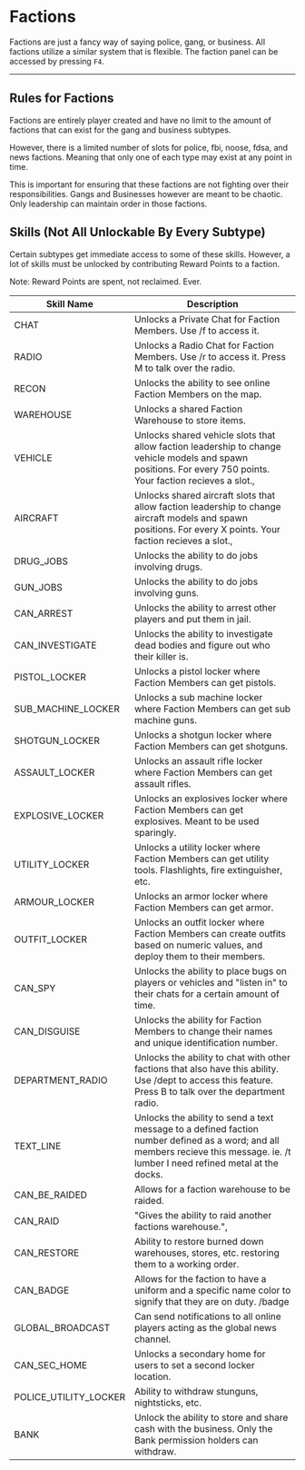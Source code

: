 # Factions

Factions are just a fancy way of saying police, gang, or business. All factions utilize a similar system that is flexible. The faction panel can be accessed by pressing `F4`.

---

## Rules for Factions
Factions are entirely player created and have no limit to the amount of factions that can exist for the gang and business subtypes.

However, there is a limited number of slots for police, fbi, noose, fdsa, and news factions. Meaning that only one of each type may exist at any point in time.

This is important for ensuring that these factions are not fighting over their responsibilities. Gangs and Businesses however are meant to be chaotic. Only leadership can maintain order in those factions.


## Skills (Not All Unlockable By Every Subtype)

Certain subtypes get immediate access to some of these skills. However, a lot of skills must be unlocked by contributing Reward Points to a faction.

Note: Reward Points are spent, not reclaimed. Ever.

| Skill Name | Description |
| - | - |
| CHAT | Unlocks a Private Chat for Faction Members. Use /f to access it. |
| RADIO | Unlocks a Radio Chat for Faction Members. Use /r to access it. Press M to talk over the radio. |
| RECON | Unlocks the ability to see online Faction Members on the map. |
| WAREHOUSE | Unlocks a shared Faction Warehouse to store items. |
| VEHICLE | Unlocks shared vehicle slots that allow faction leadership to change vehicle models and spawn positions. For every 750 points. Your faction recieves a slot.,
| AIRCRAFT | Unlocks shared aircraft slots that allow faction leadership to change aircraft models and spawn positions.  For every X points. Your faction recieves a slot.,
| DRUG_JOBS | Unlocks the ability to do jobs involving drugs. |
| GUN_JOBS | Unlocks the ability to do jobs involving guns. |
| CAN_ARREST | Unlocks the ability to arrest other players and put them in jail. |
| CAN_INVESTIGATE | Unlocks the ability to investigate dead bodies and figure out who their killer is. |
| PISTOL_LOCKER | Unlocks a pistol locker where Faction Members can get pistols. |
| SUB_MACHINE_LOCKER | Unlocks a sub machine locker where Faction Members can get sub machine guns. |
| SHOTGUN_LOCKER | Unlocks a shotgun locker where Faction Members can get shotguns. |
| ASSAULT_LOCKER | Unlocks an assault rifle locker where Faction Members can get assault rifles. |
| EXPLOSIVE_LOCKER | Unlocks an explosives locker where Faction Members can get explosives. Meant to be used sparingly. |
| UTILITY_LOCKER | Unlocks a utility locker where Faction Members can get utility tools. Flashlights, fire extinguisher, etc. |
| ARMOUR_LOCKER | Unlocks an armor locker where Faction Members can get armor. |
| OUTFIT_LOCKER | Unlocks an outfit locker where Faction Members can create outfits based on numeric values, and deploy them to their members. |
| CAN_SPY | Unlocks the ability to place bugs on players or vehicles and "listen in" to their chats for a certain amount of time. |
| CAN_DISGUISE | Unlocks the ability for Faction Members to change their names and unique identification number. |
| DEPARTMENT_RADIO | Unlocks the ability to chat with other factions that also have this ability. Use /dept to access this feature. Press B to talk over the department radio. |
| TEXT_LINE | Unlocks the ability to send a text message to a defined faction number defined as a word; and all members recieve this message. ie. /t lumber I need refined metal at the docks. |
| CAN_BE_RAIDED | Allows for a faction warehouse to be raided. |
| CAN_RAID | "Gives the ability to raid another factions warehouse.",
| CAN_RESTORE | Ability to restore burned down warehouses, stores, etc. restoring them to a working order. |
| CAN_BADGE | Allows for the faction to have a uniform and a specific name color to signify that they are on duty. /badge |
| GLOBAL_BROADCAST | Can send notifications to all online players acting as the global news channel. |
| CAN_SEC_HOME | Unlocks a secondary home for users to set a second locker location. |
| POLICE_UTILITY_LOCKER | Ability to withdraw stunguns, nightsticks, etc. |
| BANK | Unlock the ability to store and share cash with the business. Only the Bank permission holders can withdraw. |
